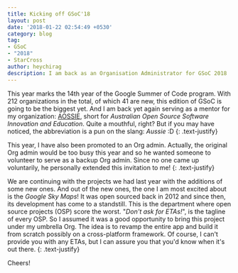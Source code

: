 ```yaml
---
title: Kicking off GSoC'18
layout: post
date: '2018-01-22 02:54:49 +0530'
category: blog
tag:
- GSoC
- "2018"
- StarCross
author: heychirag
description: I am back as an Organisation Administrator for GSoC 2018
---
```


This year marks the 14th year of the Google Summer of Code program. With 212 organizations in the total, of which 41 are new, this edition of GSoC is going to be the biggest yet. And I am back yet again serving as a mentor for my organization: [AOSSIE](http://aossie.gitlab.io), short<!-- more --> for _Australian Open Source Software Innovation and Education_. Quite a mouthful, right? But if you may have noticed, the abbreviation is a pun on the slang: _Aussie_ :D
{: .text-justify}

This year, I have also been promoted to an Org admin. Actually, the original Org admin would be too busy this year and so he wanted someone to volunteer to serve as a backup Org admin. Since no one came up voluntarily, he personally extended this invitation to me!
{: .text-justify}

We are continuing with the projects we had last year with the additions of some new ones. And out of the new ones, the one I am most excited about is the _Google Sky Maps_! It was open sourced back in 2012 and since then, its development has come to a standstill. This is the department where open source projects (OSP) score the worst. "_Don't ask for ETAs!_", is the tagline of every OSP. So I assumed it was a good opportunity to bring this project under my umbrella Org. The idea is to revamp the entire app and build it from scratch possibly on a cross-platform framework. Of course, I can't provide you with any ETAs, but I can assure you that you'd know when it's out there.
{: .text-justify}

Cheers!

<div class="breaker"></div>
